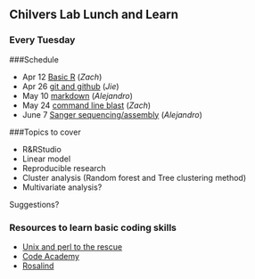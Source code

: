 ## Chilvers Lab Lunch and Learn
### Every Tuesday

###Schedule

- Apr  12 [Basic R](01_BasicR/basicR.md) (_Zach_)
- Apr  26 [git and github](02_GitMarkdown/gitLearn.md) (_Jie_)
- May  10 [markdown](02_GitMarkdown/markdown.md) (_Alejandro_)
- May  24 [command line blast]() (_Zach_)
- June 7 [Sanger sequencing/assembly](05_Sequencing_assembly/Sequencing_and_assembly.md)  (_Alejandro_)

###Topics to cover
- R&RStudio
- Linear model
- Reproducible research
- Cluster analysis (Random forest and Tree clustering method)
- Multivariate analysis?

Suggestions?

### Resources to learn basic coding skills
* [Unix and perl to the rescue](http://korflab.ucdavis.edu/Unix_and_Perl/current.html)
* [Code Academy](https://www.codecademy.com/)
* [Rosalind](http://rosalind.info/problems/locations/)
